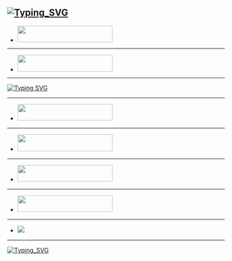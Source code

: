 [![Typing_SVG](https://readme-typing-svg.herokuapp.com?font=Rockstar-ExtraBold&size=85&pause=100000000&color=0000CC&lines=true&vCenter=true&width=1000&height=100&lines=WELCOME+PRINCE+MD)](https://git.io/typing-svg)
------------
- <a align="center"><a href="https://render.com"> <img src="https://img.shields.io/badge/FORK%20REPO-red?style=for-the-badge&logo=github" width="220" height="38.45"/></a></p>
------------
   - <a align="center"><a href="https://render.com"> <img src="https://img.shields.io/badge/GET%20SESSION-green?style=for-the-badge&logo=render" width="220" height="38.45"/></a></p>



--------------


[![Typing SVG](https://readme-typing-svg.herokuapp.com?font=Rockstar-ExtraBold&size=85&pause=100000000&color=00FF00&lines=true&vCenter=true&width=815&height=100&lines=DEPLOY-NOW)](https://git.io/typing-svg) 



--------
- <a href="https://heroku.com">
  <img src="https://img.shields.io/badge/DEPLOY%20ON%20HEROKU-430098?style=for-the-badge&logo=heroku&logoColor=white" width="220" height="38.45"/>
</a>
 

 
---------
- <a href="https://render.com">
  <img src="https://img.shields.io/badge/DEPLOY%20ON%20RENDER-0099e5?style=for-the-badge&logo=render&logoColor=white" width="220" height="38.45"/>
</a>


 
  - --------
- <a href="https://railway.com">
  <img src="https://img.shields.io/badge/DEPLOY%20ON%20RAILWAY-gold?style=for-the-badge&logo=msi&logoColor=white" width="220" height="38.45"/>
</a>





--------
- <a href="https://www.koyeb.com/">
  <img src="https://img.shields.io/badge/DEPLOY%20ON%20KOYEB-5D5FEF?style=for-the-badge&logo=koyeba&logoColor=white" width="220" height="38.45"/>
</a>


--------
- <a href="https://wa.me/254712345678">
  <img src="https://img.shields.io/badge/WHATSAPP-25D366?style=for-the-badge&logo=whatsapp&logoColor=white&labelColor=25D366"/>
</a>


-----
[![Typing_SVG](https://readme-typing-svg.herokuapp.com?font=Rockstar-ExtraBold&size=85&pause=100000000&color=FFD700&lines=true&vCenter=true&width=1200&height=100&lines=CREATED+BY+PRINCE+TECH+TANZANIA)](https://git.io/typing-svg)
